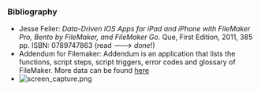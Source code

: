 ### Bibliography
* Jesse Feiler:  *Data-Driven IOS Apps for iPad and iPhone with FileMaker Pro, Bento by FileMaker, and FileMaker Go*. Que, First Edition, 2011, 385 pp. ISBN: 0789747863 (read ---> *done*!)
* Addendum for Filemaker: Addendum is an application that lists the functions, script steps, script triggers, error codes and glossary of FileMaker. More data can be found [here](https://apps.apple.com/es/app/addendum-for-filemaker/id1076169380)
* ![screen_capture.png](https://bitbucket.org/repo/nk7jA86/images/3140685935-626x0w.png)
